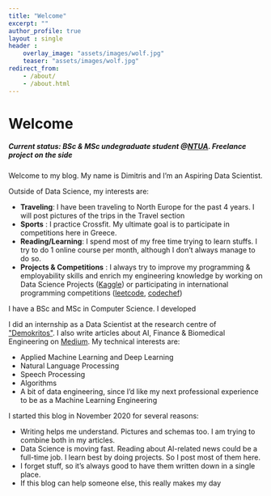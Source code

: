 ```yaml
---
title: "Welcome"
excerpt: ""
author_profile: true
layout : single
header :
    overlay_image: "assets/images/wolf.jpg"
    teaser: "assets/images/wolf.jpg"
redirect_from:
    - /about/
    - /about.html
---
```

# Welcome
##### Current status: BSc & MSc undegraduate student @[NTUA](https://www.ece.ntua.gr/en). Freelance project on the side

Welcome to my blog. My name is Dimitris and I’m an Aspiring Data Scientist.


Outside of Data Science, my interests are:

* **Traveling**: I have been traveling to North Europe for the past 4 years. I will post pictures of the trips in the Travel section
* **Sports** : I practice Crossfit. My ultimate goal is to participate in competitions here in Greece.
* **Reading/Learning**: I spend most of my free time trying to learn stuffs. I try to do 1 online course per month, although I don’t always manage to do so.
* **Projects & Competitions** : I always try to improve my programming & employability skills and enrich my engineering knowledge by working on Data Science Projects ([Kaggle](kaggle.com)) or participating in international programming competitions ([leetcode](leetcode.com), [codechef](codechef.com))

I have a BSc and MSc in Computer Science. I developed



I did an internship as a Data Scientist at the research centre of ["Demokritos"](https://www.iit.demokritos.gr/). I also write articles about AI, Finance & Biomedical Engineering on [Medium](www.medium.com).
My technical interests are:
* Applied Machine Learning and Deep Learning
* Natural Language Processing
* Speech Processing
* Algorithms
* A bit of data engineering, since I’d like my next professional experience to be as a Machine Learning Engineering


I started this blog in November 2020 for several reasons:
* Writing helps me understand. Pictures and schemas too. I am trying to combine both in my articles.
* Data Science is moving fast. Reading about AI-related news could be a full-time job. I learn best by doing projects. So I post most of them here.
* I forget stuff, so it’s always good to have them written down in a single place.
* If this blog can help someone else, this really makes my day
